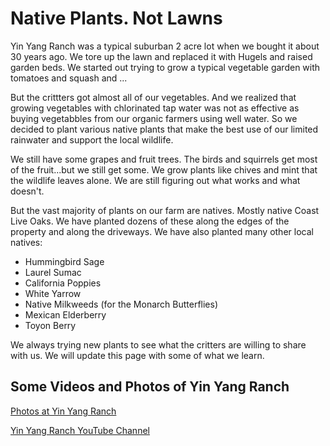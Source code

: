 # Native Plants. Not Lawns

Yin Yang Ranch was a typical suburban 2 acre lot when we bought it about 30 years
ago. We tore up the lawn and replaced it with Hugels and raised garden beds. We 
started out trying to grow a typical vegetable garden with tomatoes and squash
and ...

But the crittters got almost all of our vegetables. And we realized that growing
vegetables with chlorinated tap water was not as effective as buying vegetabbles
from our organic farmers using well water. So we decided to plant various native 
plants that make the best use of our limited rainwater and support the local
wildlife.

We still have some grapes and fruit trees. The birds and squirrels get most of 
the fruit...but we still get some. We grow plants like chives and mint that the 
wildlife leaves alone. We are still figuring out what works and what doesn't.

But the vast majority of plants on our farm are natives. Mostly native Coast Live 
Oaks. We have planted dozens of these along the edges of the property and along
the driveways. We have also planted many other local natives:

- Hummingbird Sage
- Laurel Sumac
- California Poppies 
- White Yarrow
- Native Milkweeds (for the Monarch Butterflies)
- Mexican Elderberry 
- Toyon Berry 

We always trying new plants to see what the critters are willing to share with us.
We will update this page with some of what we learn.

## Some Videos and Photos of Yin Yang Ranch

[Photos at Yin Yang Ranch](https://500px.com/manager?view=galleries&user=jh5fhk5zvk&slug=yin-yang-ranch-plants-and-critters)

[Yin Yang Ranch YouTube Channel](https://youtube.com/@yinyangranch-h1p?si=PQykr61daCJ45kae)
